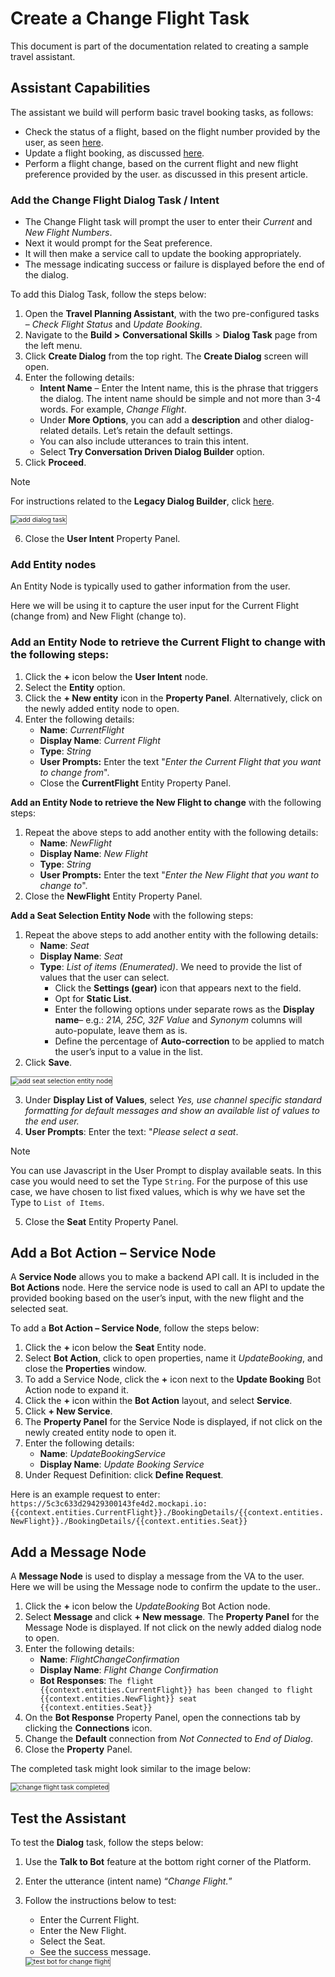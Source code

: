 # Create a Change Flight Task

This document is part of the documentation related to creating a sample travel assistant. 

## Assistant Capabilities

The assistant we build will perform basic travel booking tasks, as follows:

* Check the status of a flight, based on the flight number provided by the user, as seen <a href="https://docsinternal-kore.github.io/docs/xo/how-tos/build-a-travel-planning-assistant/create-a-travel-virtual-assistant/#create-a-dialog-task" target="_blank">here</a>.
* Update a flight booking, as discussed <a href="https://docsinternal-kore.github.io/docs/xo/how-tos/build-a-travel-planning-assistant/design-conversation-skills/update-booking-task/" target="_blank">here</a>.
* Perform a flight change, based on the current flight and new flight preference provided by the user. as discussed in this present article.

### Add the Change Flight Dialog Task / Intent

* The Change Flight  task will prompt the user to enter their *Current* and *New Flight Numbers*.
* Next it would prompt for the Seat preference.
* It will then make a service call to update the booking appropriately.
* The message indicating success or failure is displayed before the end of the dialog.

To add this Dialog Task, follow the steps below:

1. Open the **Travel Planning Assistant**, with the two pre-configured tasks – *Check Flight Status* and *Update Booking*.
2. Navigate to the **Build >** **Conversational Skills** > **Dialog Task** page from the left menu.
3. Click **Create Dialog** from the top right. The **Create Dialog** screen will open.
4. Enter the following details:
    * **Intent Name** – Enter the Intent name, this is the phrase that triggers the dialog. The intent name should be simple and not more than 3-4 words. For example, _Change Flight_.
    * Under **More Options**, you can add a **description** and other dialog-related details. Let’s retain the default settings.
    * You can also include utterances to train this intent.
    * Select **Try Conversation Driven Dialog Builder** option.
5. Click **Proceed**.

<div class="admonition note">
<p class="admonition-title">Note</p>
<p>For instructions related to the <b>Legacy Dialog Builder</b>, click <a href="https://docsinternal-kore.github.io/docs/xo/automation/natural-language/nlp-guidelines/" target="_blank">here</a>.</p></div>

<img src="../images/add-dialog-task.png" alt="add dialog task" title="add dialog task" style="border: 1px solid gray; zoom:75%;"> 

<ol start="6"><li>Close the <b>User Intent</b> Property Panel.</li></ol>

### Add Entity nodes

An Entity Node is typically used to gather information from the user.

Here we will be using it to capture the user input for the Current Flight (change from) and New Flight (change to). 

### **Add an Entity Node to retrieve the Current Flight to change** with the following steps:

1. Click the **+** icon below the **User Intent** node.
2. Select the **Entity** option.
3. Click the **+ New entity** icon in the **Property Panel**. Alternatively, click on the newly added entity node to open.
4. Enter the following details:
    * **Name**: _CurrentFlight_
    * **Display Name**: _Current Flight_
    * **Type**: _String_
    * **User Prompts:** Enter the text "*Enter the Current Flight that you want to change from*". 
    * Close the **CurrentFlight** Entity Property Panel.

 **Add an Entity Node to retrieve the New Flight to change** with the following steps:

1. Repeat the above steps to add another entity with the following details:
    * **Name**: _NewFlight_
    * **Display Name**: _New Flight_
    * **Type**: _String_
    * **User Prompts:** Enter the text "*Enter the New Flight that you want to change to*".
2. Close the **NewFlight** Entity Property Panel.

 **Add a Seat Selection Entity Node** with the following steps:

1. Repeat the above steps to add another entity with the following details:
    * **Name**: _Seat_
    * **Display Name**: _Seat_
    * **Type**: _List of items (Enumerated)_. We need to provide the list of values that the user can select.
        * Click the **Settings (gear)** icon that appears next to the field.
        * Opt for **Static List.**
        * Enter the following options under separate rows as the **Display name**– e.g.: _21A, 25C, 32F_ _Value_ and _Synonym_ columns will auto-populate, leave them as is.
        * Define the percentage of **Auto-correction** to be applied to match the user’s input to a value in the list.
2. Click **Save**.
<img src="../images/add-seat-selection-entity-node.png" alt="add seat selection entity node" title="add seat selection entity node" style="border: 1px solid gray; zoom:75%;"> 

3. Under **Display List of Values**, select _Yes, use channel specific standard formatting for default messages and show an available list of values to the end user._
4. **User Prompts**: Enter the text: "_Please select a seat_.

<div class="admonition note">
<p class="admonition-title">Note</p>
<p>You can use Javascript in the User Prompt to display available seats. In this case you would need to set the Type  <code>String</code>. For the purpose of this use case, we have chosen to list fixed values, which is why we have set the Type to <code>List of Items</code>.</p></div>

<ol start="5"><li> Close the <b>Seat</b> Entity Property Panel.</li></ol>

## Add a Bot Action – Service Node

A **Service Node** allows you to make a backend API call. It is included in the **Bot Actions** node. Here the service node is used to call an API to update the provided booking based on the user’s input, with the new flight and the selected seat.

To add a **Bot Action – Service Node**, follow the steps below:

1. Click the **+** icon below the **Seat** Entity node.
2. Select **Bot Action**, click to open properties, name it _UpdateBooking_, and close the **Properties** window.
3. To add a Service Node, click the **+** icon next to the **Update Booking** Bot Action node to expand it.
4. Click the **+** icon within the **Bot Action** layout, and select **Service**.
5. Click **+ New Service**.
6. The **Property Panel** for the Service Node is displayed, if not click on the newly created entity node to open it.
7. Enter the following details:
    * **Name**: _UpdateBookingService_
    * **Display Name**: _Update Booking Service_
8. Under Request Definition: click **Define Request**.

Here is an example request to enter: 
`https://5c3c633d29429300143fe4d2.mockapi.io:{{context.entities.CurrentFlight}}./BookingDetails/{{context.entities.NewFlight}}./BookingDetails/{{context.entities.Seat}}`

## Add a Message Node

A **Message Node** is used to display a message from the VA to the user. Here we will be using the Message node to confirm the update to the user..

1. Click the **+** icon below the _UpdateBooking_ Bot Action node. 
2. Select **Message** and click **+ New message**. The **Property Panel** for the Message Node is displayed. If not click on the newly added dialog node to open.
3. Enter the following details:
    * **Name**: _FlightChangeConfirmation_
    * **Display Name**: _Flight Change Confirmation_
    * **Bot Responses**: <code>The flight {{context.entities.CurrentFlight}} has been changed to flight  {{context.entities.NewFlight}} seat {{context.entities.Seat}}</code></strong>
4. On the **Bot Response** Property Panel, open the connections tab by clicking the <strong>Connections</strong> icon.
5. Change the <strong>Default</strong> connection from <em>Not Connected</em> to <em>End of Dialog</em>.
6. Close the <strong>Property</strong> Panel.

The completed task might look similar to the image below:

<img src="../images/change-flight-task-completed.png" alt="change flight task completed" title="change flight task completed" style="border: 1px solid gray; zoom:75%;"> 

## Test the Assistant

To test the **Dialog** task, follow the steps below:

1. Use the **Talk to Bot** feature at the bottom right corner of the Platform.
2. Enter the utterance (intent name) “_Change Flight._”
3. Follow the instructions below to test:
    * Enter the Current Flight.
    * Enter the New Flight.
    * Select the Seat.
    * See the success message.
    
    <img src="../images/test-bot-change-flight.png" alt="test bot for change flight" title="test bot for change flight" style="border: 1px solid gray; zoom:75%;"> 